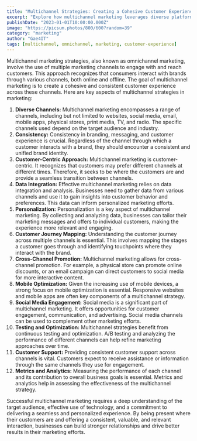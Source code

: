 ```yaml
---
title: "Multichannel Strategies: Creating a Cohesive Customer Experience"
excerpt: "Explore how multichannel marketing leverages diverse platforms to deliver a seamless and consistent brand experience across all customer touchpoints."
publishDate: "2023-01-01T10:00:00.000Z"
image: "https://picsum.photos/800/600?random=39"
category: "marketing"
author: "Gae4IT"
tags: [multichannel, omnichannel, marketing, customer-experience]
---
```


Multichannel marketing strategies, also known as omnichannel marketing, involve the use of multiple marketing channels to engage with and reach customers. This approach recognizes that consumers interact with brands through various channels, both online and offline. The goal of multichannel marketing is to create a cohesive and consistent customer experience across these channels. Here are key aspects of multichannel strategies in marketing:

1. **Diverse Channels:** Multichannel marketing encompasses a range of channels, including but not limited to websites, social media, email, mobile apps, physical stores, print media, TV, and radio. The specific channels used depend on the target audience and industry.
2. **Consistency:** Consistency in branding, messaging, and customer experience is crucial. Regardless of the channel through which a customer interacts with a brand, they should encounter a consistent and unified brand identity.
3. **Customer-Centric Approach:** Multichannel marketing is customer-centric. It recognizes that customers may prefer different channels at different times. Therefore, it seeks to be where the customers are and provide a seamless transition between channels.
4. **Data Integration:** Effective multichannel marketing relies on data integration and analysis. Businesses need to gather data from various channels and use it to gain insights into customer behavior and preferences. This data can inform personalized marketing efforts.
5. **Personalization:** Personalization is a key aspect of multichannel marketing. By collecting and analyzing data, businesses can tailor their marketing messages and offers to individual customers, making the experience more relevant and engaging.
6. **Customer Journey Mapping:** Understanding the customer journey across multiple channels is essential. This involves mapping the stages a customer goes through and identifying touchpoints where they interact with the brand.
7. **Cross-Channel Promotion:** Multichannel marketing allows for cross-channel promotion. For example, a physical store can promote online discounts, or an email campaign can direct customers to social media for more interactive content.
8. **Mobile Optimization:** Given the increasing use of mobile devices, a strong focus on mobile optimization is essential. Responsive websites and mobile apps are often key components of a multichannel strategy.
9. **Social Media Engagement:** Social media is a significant part of multichannel marketing. It offers opportunities for customer engagement, communication, and advertising. Social media channels can be used to complement other marketing efforts.
10. **Testing and Optimization:** Multichannel strategies benefit from continuous testing and optimization. A/B testing and analyzing the performance of different channels can help refine marketing approaches over time.
11. **Customer Support:** Providing consistent customer support across channels is vital. Customers expect to receive assistance or information through the same channels they use for engagement.
12. **Metrics and Analytics:** Measuring the performance of each channel and its contribution to overall business goals is essential. Metrics and analytics help in assessing the effectiveness of the multichannel strategy.

Successful multichannel marketing requires a deep understanding of the target audience, effective use of technology, and a commitment to delivering a seamless and personalized experience. By being present where their customers are and offering a consistent, valuable, and relevant interaction, businesses can build stronger relationships and drive better results in their marketing efforts.